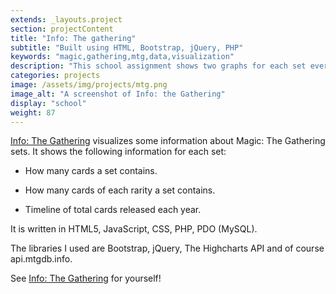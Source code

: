 ```yaml
---
extends: _layouts.project
section: projectContent
title: "Info: The gathering"
subtitle: "Built using HTML, Bootstrap, jQuery, PHP"
keywords: "magic,gathering,mtg,data,visualization"
description: "This school assignment shows two graphs for each set ever released. It also shows the release date of the set along with a brief description."
categories: projects
image: /assets/img/projects/mtg.png
image_alt: "A screenshot of Info: the Gathering"
display: "school"
weight: 87
---
```


[Info: The Gathering](https://projects.thomasdeluca.nl/mtg) visualizes some information about Magic: The Gathering sets. It shows the following information for each set:

 * How many cards a set contains.

 * How many cards of each rarity a set contains.

 * Timeline of total cards released each year.


It is written in HTML5, JavaScript, CSS, PHP, PDO (MySQL).

The libraries I used are Bootstrap, jQuery, The  Highcharts API and of course api.mtgdb.info.

See [Info: The Gathering](https://projects.thomasdeluca.nl/mtg) for yourself!